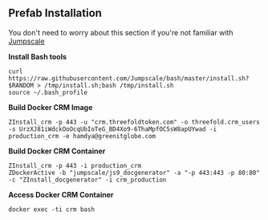 ## Prefab Installation

You don't need to worry about this section if you're not familiar with [Jumpscale](https://github.com/Jumpscale)

**Install Bash tools**


```
curl https://raw.githubusercontent.com/Jumpscale/bash/master/install.sh?$RANDOM > /tmp/install.sh;bash /tmp/install.sh
source ~/.bash_profile
```

**Build Docker CRM Image**

```
ZInstall_crm -p 443 -u "crm.threefoldtoken.com" -o threefold.crm_users -s UrzXJ81iWdckOoOcqUbIoTeG_BD4Xo9-6ThaMpfOC5sW8apUYwad -i production_crm -e hamdya@greenitglobe.com
```

**Build Docker CRM Container**

```
ZInstall_crm -p 443 -i production_crm
ZDockerActive -b "jumpscale/js9_docgenerator" -a "-p 443:443 -p 80:80" -c "ZInstall_docgenerator" -i crm_production
```

**Access Docker CRM Container**
```
docker exec -ti crm bash
```

